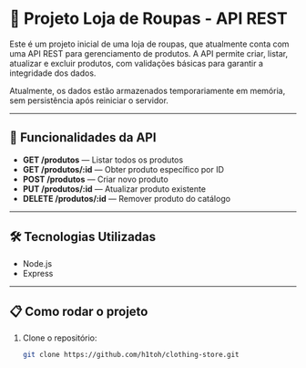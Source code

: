 # 👕 Projeto Loja de Roupas - API REST

Este é um projeto inicial de uma loja de roupas, que atualmente conta com uma API REST para gerenciamento de produtos. A API permite criar, listar, atualizar e excluir produtos, com validações básicas para garantir a integridade dos dados.

Atualmente, os dados estão armazenados temporariamente em memória, sem persistência após reiniciar o servidor.

---

## 🚀 Funcionalidades da API

- **GET /produtos** — Listar todos os produtos
- **GET /produtos/:id** — Obter produto específico por ID
- **POST /produtos** — Criar novo produto
- **PUT /produtos/:id** — Atualizar produto existente
- **DELETE /produtos/:id** — Remover produto do catálogo

---

## 🛠 Tecnologias Utilizadas

- Node.js
- Express

---

## 📋 Como rodar o projeto

1. Clone o repositório:
   ```bash
   git clone https://github.com/h1toh/clothing-store.git
